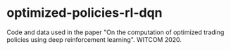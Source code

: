 # optimized-policies-rl-dqn
Code and data used in the paper "On the computation of optimized trading policies using deep reinforcement learning". WITCOM 2020.
